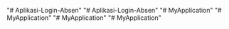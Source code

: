 "# Aplikasi-Login-Absen" 
"# Aplikasi-Login-Absen" 
"# MyApplication" 
"# MyApplication" 
"# MyApplication" 
"# MyApplication" 
